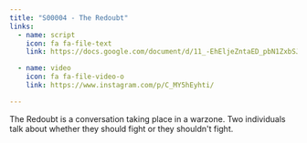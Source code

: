 ```yaml
---
title: "S00004 - The Redoubt"
links:
  - name: script
    icon: fa fa-file-text
    link: https://docs.google.com/document/d/11_-EhEljeZntaED_pbN1ZxbSJpCbNxrPJVdFOHyIavg/edit?usp=sharing

  - name: video
    icon: fa fa-file-video-o
    link: https://www.instagram.com/p/C_MY5hEyhti/

---
```


The Redoubt is a conversation taking place in a warzone. Two individuals talk about whether they should fight or they shouldn't fight.